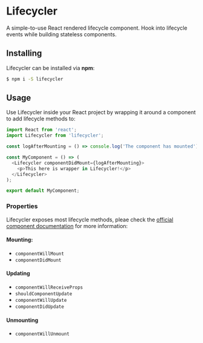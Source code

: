 # Lifecycler

A simple-to-use React rendered lifecycle component. Hook into lifecycle events while building
stateless components.

## Installing

Lifecycler can be installed via **npm**:

```bash
$ npm i -S lifecycler
```

## Usage

Use Lifecycler inside your React project by wrapping it around a component to add lifecycle methods
to:

```js
import React from 'react';
import Lifecycler from 'lifecycler';

const logAfterMounting = () => console.log('The component has mounted');

const MyComponent = () => (
  <Lifecycler componentDidMount={logAfterMounting}>
    <p>This here is wrapper in Lifecycler!</p>
  </Lifecycler>
);

export default MyComponent;
```

### Properties

Lifecycler exposes most lifecycle methods, pleae check the
[official component documentation](https://reactjs.org/docs/react-component.html) for more
information:

#### Mounting:

* `componentWillMount`
* `componentDidMount`

#### Updating

* `componentWillReceiveProps`
* `shouldComponentUpdate`
* `componentWillUpdate`
* `componentDidUpdate`

#### Unmounting

* `componentWillUnmount`

